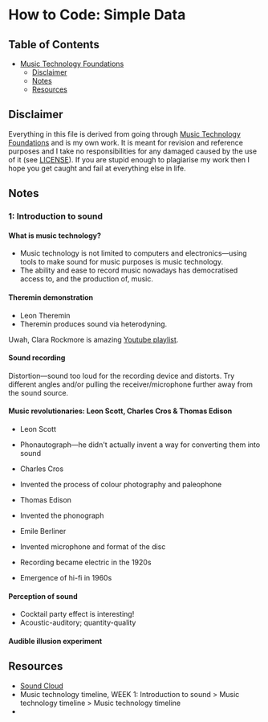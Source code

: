 # How to Code: Simple Data

## Table of Contents

* [Music Technology Foundations](#how-to-code-simple-data)
  * [Disclaimer](#disclaimer)
  * [Notes](#notes)
  * [Resources](#resources)

## Disclaimer

Everything in this file is derived from going through [Music Technology Foundations](https://www.edx.org/course/music-technology-foundations) and is my own work. It is meant for revision and reference purposes and I take no responsibilities for any damaged caused by the use of it (see [LICENSE](https://github.com/honmanyau/study-notes/blob/master/LICENSE.md)). If you are stupid enough to plagiarise my work then I hope you get caught and fail at everything else in life.

## Notes

### 1: Introduction to sound

#### What is music technology?

* Music technology is not limited to computers and electronics—using tools to make sound for music purposes is music technology.
* The ability and ease to record music nowadays has democratised access to, and the production of, music.

#### Theremin demonstration

* Leon Theremin
* Theremin produces sound via heterodyning.

Uwah, Clara Rockmore is amazing [Youtube playlist](https://www.youtube.com/watch?list=PLEiTaey66qmD17v-oJ7aOTbfgADGd_Rgc&v=pSzTPGlNa5U).

#### Sound recording

Distortion—sound too loud for the recording device and distorts. Try different angles and/or pulling the receiver/microphone further away from the sound source.

#### Music revolutionaries: Leon Scott, Charles Cros & Thomas Edison

* Leon Scott
* Phonautograph—he didn't actually invent a way for converting them into sound

* Charles Cros
* Invented the process of colour photography and paleophone

* Thomas Edison
* Invented the phonograph

* Emile Berliner
* Invented microphone and format of the disc

* Recording became electric in the 1920s
* Emergence of hi-fi in 1960s

#### Perception of sound

* Cocktail party effect is interesting!
* Acoustic-auditory; quantity-quality

#### Audible illusion experiment










## Resources

* [Sound Cloud](https://soundcloud.com)
* Music technology timeline, WEEK 1: Introduction to sound > Music technology timeline > Music technology timeline
*
